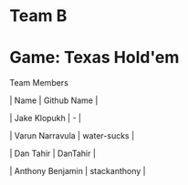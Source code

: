 # Team B

# Game: Texas Hold'em

Team Members

| Name | Github Name |

| Jake Klopukh | - |

| Varun Narravula | water-sucks |

| Dan Tahir | DanTahir |

| Anthony Benjamin | stackanthony |
